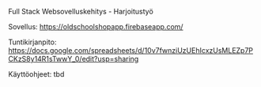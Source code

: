 Full Stack Websovelluskehitys - Harjoitustyö

Sovellus:
https://oldschoolshopapp.firebaseapp.com/

Tuntikirjanpito:
https://docs.google.com/spreadsheets/d/10v7fwnziUzUEhIcxzUsMLEZp7PCKzS8y14R1sTwwY_0/edit?usp=sharing

Käyttöohjeet:
tbd